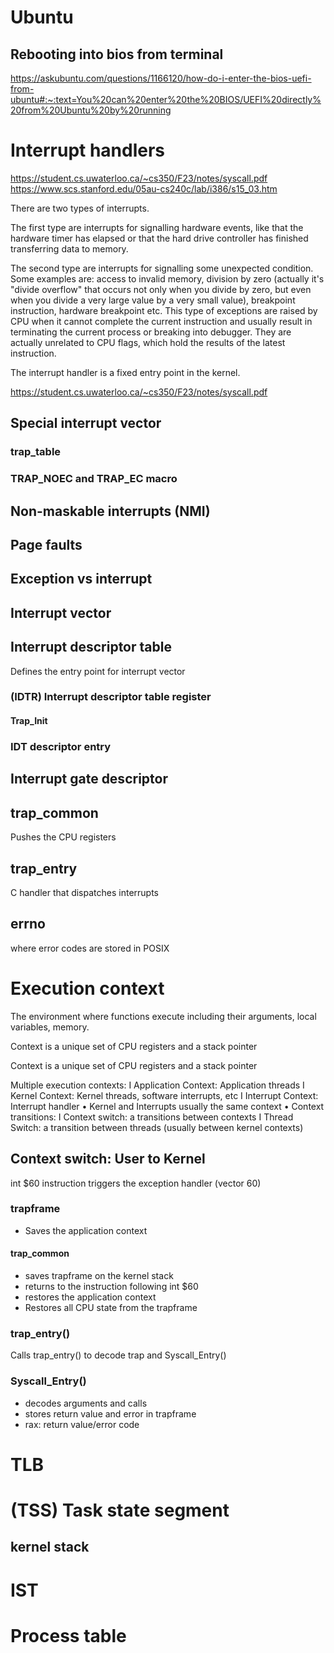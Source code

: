 # Ubuntu

## Rebooting into bios from terminal
https://askubuntu.com/questions/1166120/how-do-i-enter-the-bios-uefi-from-ubuntu#:~:text=You%20can%20enter%20the%20BIOS/UEFI%20directly%20from%20Ubuntu%20by%20running

# Interrupt handlers

https://student.cs.uwaterloo.ca/~cs350/F23/notes/syscall.pdf
https://www.scs.stanford.edu/05au-cs240c/lab/i386/s15_03.htm

There are two types of interrupts.

The first type are interrupts for signalling hardware events, like that the hardware timer has elapsed or that the hard drive controller has finished transferring data to memory.

The second type are interrupts for signalling some unexpected condition. Some examples are: access to invalid memory, division by zero (actually it's "divide overflow" that occurs not only when you divide by zero, but even when you divide a very large value by a very small value), breakpoint instruction, hardware breakpoint etc. This type of exceptions are raised by CPU when it cannot complete the current instruction and usually result in terminating the current process or breaking into debugger. They are actually unrelated to CPU flags, which hold the results of the latest instruction.

The interrupt handler is a fixed entry point in the kernel.

https://student.cs.uwaterloo.ca/~cs350/F23/notes/syscall.pdf


## Special interrupt vector

### trap_table

###  TRAP_NOEC and TRAP_EC macro

## Non-maskable interrupts (NMI)

## Page faults

## Exception vs interrupt

## Interrupt vector

## Interrupt descriptor table
Defines the entry point for interrupt vector

### (IDTR) Interrupt descriptor table register
#### Trap_Init

###  IDT descriptor entry


## Interrupt gate descriptor

## trap_common
Pushes the CPU registers
## trap_entry
C handler that dispatches interrupts

## errno
where error codes are stored in POSIX


# Execution context

The environment where functions execute including their arguments, local
variables, memory.

Context is a unique set of CPU registers and a stack pointer

Context is a unique set of CPU registers and a stack pointer

Multiple execution contexts:
I Application Context: Application threads
I Kernel Context: Kernel threads, software interrupts, etc
I Interrupt Context: Interrupt handler
• Kernel and Interrupts usually the same context
• Context transitions:
I Context switch: a transitions between contexts
I Thread Switch: a transition between threads (usually between kernel contexts)

## Context switch: User to Kernel
int $60 instruction triggers the exception handler (vector 60)

### trapframe
- Saves the application context

#### trap_common 
- saves trapframe on the kernel stack
- returns to the instruction following int $60
- restores the application context
- Restores all CPU state from the trapframe

### trap_entry()
Calls trap_entry() to decode trap and Syscall_Entry()

### Syscall_Entry()
- decodes arguments and calls
- stores return value and error in trapframe
- rax: return value/error code


# TLB

# (TSS) Task state segment
## kernel stack

# IST


# Process table


